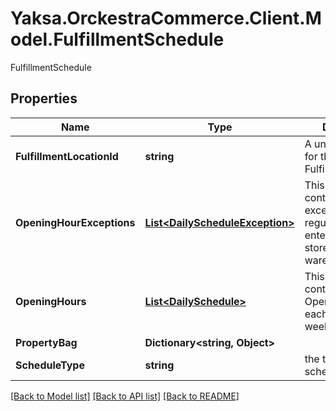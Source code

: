 # Yaksa.OrckestraCommerce.Client.Model.FulfillmentSchedule
FulfillmentSchedule

## Properties

Name | Type | Description | Notes
------------ | ------------- | ------------- | -------------
**FulfillmentLocationId** | **string** | A unique identifier for the FulfillmentLocation. | [optional] 
**OpeningHourExceptions** | [**List&lt;DailyScheduleException&gt;**](DailyScheduleException.md) | This collection will contain every exception of the regular hours entered for the store or warehouse. | [optional] 
**OpeningHours** | [**List&lt;DailySchedule&gt;**](DailySchedule.md) | This collection will contain one OpeningHour for each calendar week day. | [optional] 
**PropertyBag** | **Dictionary&lt;string, Object&gt;** |  | [optional] 
**ScheduleType** | **string** | the type of the schedule. | [optional] 

[[Back to Model list]](../README.md#documentation-for-models) [[Back to API list]](../README.md#documentation-for-api-endpoints) [[Back to README]](../README.md)

